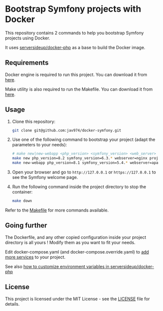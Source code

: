# Bootstrap Symfony projects with Docker

This repository contains 2 commands to help you bootstrap Symfony projects using Docker.

It uses [serversideup/docker-php](https://github.com/serversideup/docker-php) as a base to build the Docker image.

## Requirements

Docker engine is required to run this project. You can download it from [here](https://docs.docker.com/engine/).

Make utility is also required to run the Makefile. You can download it from [here](https://www.gnu.org/software/make/).

## Usage

1. Clone this repository:

    ```bash
    git clone git@github.com:jav974/docker-symfony.git
    ```

2. Use one of the following command to bootstrap your project (adapt the parameters to your needs):

    ```bash
    # make new|new-webapp <php_version> <symfony_version> <web_server> <project_name>
    make new php_version=8.2 symfony_version=6.3.* webserver=nginx project_name=symfony-nginx-skeletton
    make new-webapp php_version=8.1 symfony_version=5.4.* webserver=apache project_name=symfony-apache-skeletton
    ```

3. Open your browser and go to `http://127.0.0.1` or `https://127.0.0.1` to see the Symfony welcome page.

4. Run the following command inside the project directory to stop the container:

    ```bash
    make down
    ```

Refer to the [Makefile](.docker/Makefile) for more commands available.

## Going further

The Dockerfile, and any other copied configuration inside your project directory is all yours !
Modify them as you want to fit your needs.

Edit docker-compose.yaml (and docker-compose.override.yaml) to [add more services](https://docs.docker.com/compose/gettingstarted/#step-3-define-services-in-a-compose-file) to your project.

See also [how to customize environment variables in serversideup/docker-php](https://serversideup.net/open-source/docker-php/docs/reference/environment-variable-specification)

## License

This project is licensed under the MIT License - see the [LICENSE](LICENSE) file for details.
